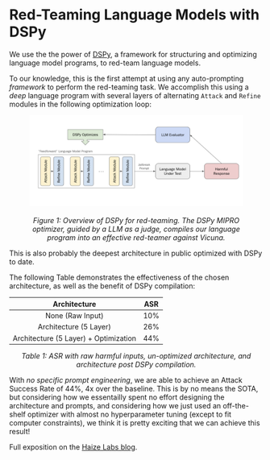 # Red-Teaming Language Models with DSPy

We use the the power of [DSPy](https://github.com/stanfordnlp/dspy), a framework for structuring and optimizing language model programs, to red-team language models. 

To our knowledge, this is the first attempt at using any auto-prompting *framework* to perform the red-teaming task. We accomplish this using a *deep* language program with several layers of alternating `Attack` and `Refine` modules in the following optimization loop:

<figure style="text-align: center;">
  <img src="/images/DSPy-Redteam.png" alt="Overview of DSPy for red-teaming" style="margin: 0 auto; margin-bottom: 20px; display: block;">
  <figcaption><i>Figure 1: Overview of DSPy for red-teaming. The DSPy MIPRO optimizer, guided by a LLM as a judge, compiles our language program into an effective red-teamer against Vicuna.</i></figcaption>
</figure>


This is also probably the deepest architecture in public optimized with DSPy to date.

The following Table demonstrates the effectiveness of the chosen architecture, as well as the benefit of DSPy compilation:

<div align="center">

| **Architecture** | **ASR** |
|:------------:|:----------:|
| None (Raw Input)       |   10%   |
| Architecture (5 Layer)   | 26%   |
| Architecture (5 Layer) + Optimization  | 44%   |

<em>Table 1: ASR with raw harmful inputs, un-optimized architecture, and architecture post DSPy compilation.</em>
</div>

With *no specific prompt engineering*, we are able to achieve an Attack Success Rate of 44%, 4x over the baseline. This is by no means the SOTA, but considering how we essentailly spent no effort designing the architecture and prompts, and considering how we just used an off-the-shelf optimizer with almost no hyperparameter tuning (except to fit computer constraints), we think it is pretty exciting that we can achieve this result!

Full exposition on the [Haize Labs blog](https://blog.haizelabs.com/posts/dspy/).